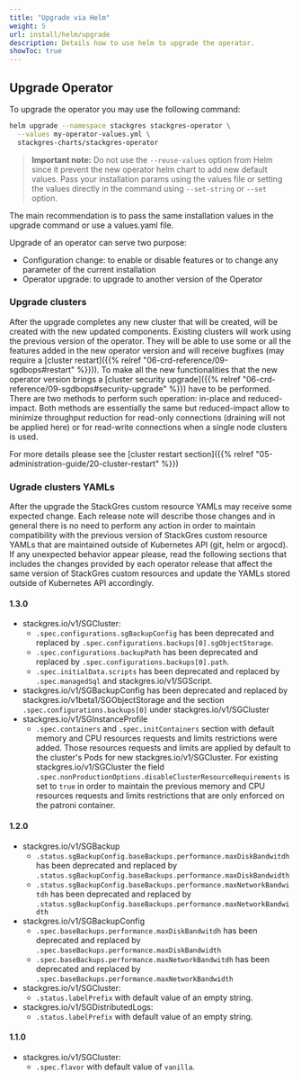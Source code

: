 ```yaml
---
title: "Upgrade via Helm"
weight: 5
url: install/helm/upgrade
description: Details how to use helm to upgrade the operator.
showToc: true
---
```


## Upgrade Operator

To upgrade the operator you may use the following command:

```bash
helm upgrade --namespace stackgres stackgres-operator \
  --values my-operator-values.yml \
  stackgres-charts/stackgres-operator
```

>**Important note:** Do not use the `--reuse-values` option from Helm since it prevent the new operator helm chart to add new default values. Pass your installation params using the values file or setting the values directly in the command using `--set-string` or `--set` option.

The main recommendation is to pass the same installation values in the upgrade command or use a values.yaml file.

Upgrade of an operator can serve two purpose:

* Configuration change: to enable or disable features or to change any parameter of the current installation
* Operator upgrade: to upgrade to another version of the Operator

### Upgrade clusters

After the upgrade completes any new cluster that will be created, will be created with the new
 updated components.
Existing clusters will work using the previous version of the operator. They will be able to use
 some or all the features added in the new operator version and will receive bugfixes (may require
 a [cluster restart]({{% relref "06-crd-reference/09-sgdbops#restart" %}})). To make all the new
 functionalities that the new operator version brings a
 [cluster security upgrade]({{% relref "06-crd-reference/09-sgdbops#security-upgrade" %}}) have to
 be performed. There are two methods to perform such operation: in-place and reduced-impact.
 Both methods are essentially the same but reduced-impact allow to minimize throughput reduction
 for read-only connections (draining will not be applied here) or for read-write connections when
 a single node clusters is used.

For more details please see the [cluster restart section]({{% relref "05-administration-guide/20-cluster-restart" %}})

### Ugrade clusters YAMLs

After the upgrade the StackGres custom resource YAMLs may receive some expected change. Each
 release note will describe those changes and in general there is no need to perform any action
 in order to maintain compatibility with the previous version of StackGres custom resource
 YAMLs that are maintained outside of Kubernetes API (git, helm or argocd).
If any unexpected behavior appear please, read the following sections that includes the changes
 provided by each operator release that affect the same version of StackGres custom resources
 and update the YAMLs stored outside of Kubernetes API accordingly.

#### 1.3.0

* stackgres.io/v1/SGCluster:
    * `.spec.configurations.sgBackupConfig` has been deprecated and replaced by `.spec.configurations.backups[0].sgObjectStorage`.
    * `.spec.configurations.backupPath` has been deprecated and replaced by `.spec.configurations.backups[0].path`.
    * `.spec.initialData.scripts` has been deprecated and replaced by `.spec.managedSql` and stackgres.io/v1/SGScript.
* stackgres.io/v1/SGBackupConfig has been deprecated and replaced by stackgres.io/v1beta1/SGObjectStorage and the section `.spec.configurations.backups[0]` under stackgres.io/v1/SGCluster
* stackgres.io/v1/SGInstanceProfile
    * `.spec.containers` and `.spec.initContainers` section with default memory and CPU resources requests and limits restrictions were added. Those resources requests and limits
     are applied by default to the cluster's Pods for new stackgres.io/v1/SGCluster. For existing stackgres.io/v1/SGCluster the field `.spec.nonProductionOptions.disableClusterResourceRequirements`
     is set to `true` in order to maintain the previous memory and CPU resources requests and limits restrictions that are only enforced on the patroni container.

#### 1.2.0

* stackgres.io/v1/SGBackup
    * `.status.sgBackupConfig.baseBackups.performance.maxDiskBandwitdh` has been deprecated and replaced by `.status.sgBackupConfig.baseBackups.performance.maxDiskBandwidth`
    * `.status.sgBackupConfig.baseBackups.performance.maxNetworkBandwitdh` has been deprecated and replaced by `.status.sgBackupConfig.baseBackups.performance.maxNetworkBandwidth`
* stackgres.io/v1/SGBackupConfig
    * `.spec.baseBackups.performance.maxDiskBandwitdh` has been deprecated and replaced by `.spec.baseBackups.performance.maxDiskBandwidth`
    * `.spec.baseBackups.performance.maxNetworkBandwitdh` has been deprecated and replaced by `.spec.baseBackups.performance.maxNetworkBandwidth`
* stackgres.io/v1/SGCluster:
    * `.status.labelPrefix` with default value of an empty string.
* stackgres.io/v1/SGDistributedLogs:
    * `.status.labelPrefix` with default value of an empty string.

#### 1.1.0

* stackgres.io/v1/SGCluster:
    * `.spec.flavor` with default value of `vanilla`.
